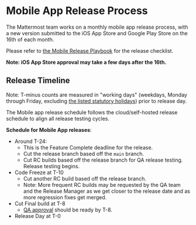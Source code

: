 # Mobile App Release Process

The Mattermost team works on a monthly mobile app release process, with a new version submitted to the iOS App Store and Google Play Store on the 16th of each month.

Please refer to [the Mobile Release Playbook](https://community.mattermost.com/playbooks/playbooks/yxb6yyckgbrebe8eiuzmb6w8co/outline) for the release checklist.

**Note: iOS App Store approval may take a few days after the 16th.**

## Release Timeline

Note: T-minus counts are measured in "working days" \(weekdays, Monday through Friday, excluding [the listed statutory holidays](https://handbook.mattermost.com/operations/workplace/people/working-at-mattermost/paid-time-off#holidays)\) prior to release day.

The Mobile app release schedule follows the cloud/self-hosted release schedule to align all release testing cycles.

**Schedule for Mobile App releases**:
 - Around T-24:
    - This is the Feature Complete deadline for the release.
    - Cut the release branch based off the `main` branch.
    - Cut RC builds based off the release branch for QA release testing. Release testing begins.
 - Code Freeze at T-10
    - Cut another RC build based off the release branch.
    - Note: More frequent RC builds may be requested by the QA team and the Release Manager as we get closer to the release date and as more regression fixes get merged.
 - Cut Final build at T-8
    - [QA approval](https://community.mattermost.com/playbooks/playbooks/9znffdsm9p8ixpanycpnb1mwkh/outline) should be ready by T-8.
 - Release Day at T-0
